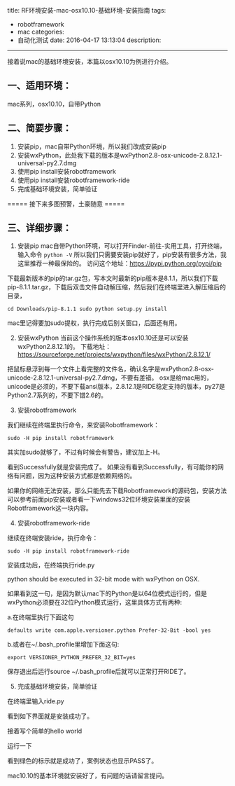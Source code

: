 title: RF环境安装-mac-osx10.10-基础环境-安装指南
tags:
  - robotframework
  - mac
categories:
  - 自动化测试
date: 2016-04-17 13:13:04
description:
---
接着说mac的基础环境安装，本篇以osx10.10为例进行介绍。

## 一、适用环境：
mac系列，osx10.10，自带Python

## 二、简要步骤：
1. 安装pip，mac自带Python环境，所以我们改成安装pip
2. 安装wxPython，此处我下载的版本是wxPython2.8-osx-unicode-2.8.12.1-universal-py2.7.dmg
3. 使用pip install安装robotframework
4. 使用pip install安装robotframework-ride
5. 完成基础环境安装，简单验证

===== 接下来多图预警，土豪随意 =====

<!-- more -->

## 三、详细步骤：

1. 安装pip
mac自带Python环境，可以打开Finder-前往-实用工具，打开终端，输入命令
`python -V`
所以我们只需要安装pip就好了，pip安装有很多方法，我这里推荐一种最保险的。
访问这个地址：https://pypi.python.org/pypi/pip

下载最新版本的pip的tar.gz包，写本文时最新的pip版本是8.1.1，所以我们下载pip-8.1.1.tar.gz，下载后双击文件自动解压缩，然后我们在终端里进入解压缩后的目录，

`cd Downloads/pip-8.1.1
sudo python setup.py install`

mac里记得要加sudo提权，执行完成后别关窗口，后面还有用。


2. 安装wxPython
当前这个操作系统的版本osx10.10还是可以安装wxPython2.8.12.1的。
下载地址：https://sourceforge.net/projects/wxpython/files/wxPython/2.8.12.1/

把鼠标悬浮到每一个文件上看完整的文件名，确认名字是wxPython2.8-osx-unicode-2.8.12.1-universal-py2.7.dmg，不要有差错。
osx是给mac用的，unicode是必须的，不要下载ansi版本，2.8.12.1是RIDE稳定支持的版本，py27是Python2.7系列的，不要下错2.6的。


3. 安装robotframework

我们继续在终端里执行命令，来安装Robotframework：

`sudo -H pip install robotframework`

其实加sudo就够了，不过有时候会有警告，建议加上-H。

看到Successfully就是安装完成了。
如果没有看到Successfully，有可能你的网络有问题，因为这种安装方式都是依赖网络的。

如果你的网络无法安装，那么只能先去下载Robotframework的源码包，安装方法可以参考前面pip安装或者看一下windows32位环境安装里面的安装Robotframework这一块内容。


4. 安装robotframework-ride

继续在终端安装ride，执行命令：

`sudo -H pip install robotframework-ride`

安装成功后，在终端执行ride.py


python should be executed in 32-bit mode with wxPython on OSX.

如果看到这一句，是因为默认mac下的Python是以64位模式运行的，但是wxPython必须要在32位Python模式运行，这里具体方式有两种: 
a.在终端里执行下面这句`defaults write com.apple.versioner.python Prefer-32-Bit -bool yes`
b.或者在~/.bash_profile里增加下面这句: `export VERSIONER_PYTHON_PREFER_32_BIT=yes`
保存退出后运行source ~/.bash_profile后就可以正常打开RIDE了。

5. 完成基础环境安装，简单验证

在终端里输入ride.py

看到如下界面就是安装成功了。

接着写个简单的hello world

运行一下


看到绿色的标示就是成功了，案例状态也显示PASS了。

mac10.10的基本环境就安装好了，有问题的话请留言提问。
